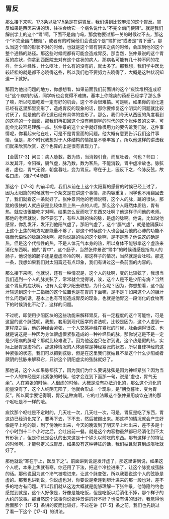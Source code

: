 ## 胃反

那么接下来呢，17.3条以及17.5条是在讲胃反，我们讲到比较麻烦的这个胃反。胃反如果是西医来讲的话，往往会给它一个病名说什么“不完全幽门梗阻”。就是我们解剖学上的这个“胃”啊，下面不是幽门吗，那食物要过那一关的时候过不去，那这个“不完全幽门梗阻”，或者有的时候他们会说这个是“胃扩张”或者是“胃下垂”。那么当这个胃的形状不对的时候，也就是这个胃有阴实之病的时候，会压到他的这个整个通畅的路径。那这些时候呢都有可能会造成胃反。那当然，张仲景说的这个胃反的症状，你拿到西医院去对有这个症状的病人，那病名可能有几十种不同的花样，什么神经性，什么呕吐，什么有的没有的，就太多了。那我想，我们学中医比较轻松的就是都不必晓得这些，所以我们也不要努力去晓得了，大概是这种状况知道一下就好。

那因为他出问题的地方，你想想看，如果前面我们前面讲的这个“痰饮堆积造成呕吐”这个病机的话，同学听也会觉得不难搞，基本上你除痰的药都已经学了那么多了嘛，所以吃着吃着一定有好的机会，这个不会很难搞。可是呢，如果你的消化道已经有这里那里变形了，造成胃反的现象的话，那你要修复这个阴实的问题就比较讨厌了，就是他的消化道已经有具体的变形了。那么，我们今天从西医的角度看到的这样的一个画面，那我们再扣回这个没有解剖学的时代的这个张仲景的文字，可能会比较容易理解一点。张仲景的这个文字就好像很用力的要告诉我们说，这件事情呢，你看起来他在吐，可是不是胃里面的问题。他大概有意要告诉我们这件事情，但是，那个时代我想对于人体结构的情报是不够丰富了。所以他这样的讲法我们就来欣赏欣赏，这个也算的上是很有表现力了。

【金匮17-3】问曰：病人脉数，数为热，当消穀引食，而反吐者，何也？师曰：以发其汗，令阳微，膈气虚，脉乃数，数为客热，不能消穀，胃中虚冷故也。脉弦者，虚也，胃气无馀，朝食暮吐，变为胃反。寒在于上，医反下之，今脉反弦，故名曰虚。（桂7-94参照）

那这个【17-3】的前半呢，我们从前在上这个太阳篇的感冒的时候已经上过了，因为太阳篇的时候就有一个条文是在讲这个事情，那内容重复，同学也不用翻回去了，我们就看这一条就好了。张仲景问他的老师说呀，这个人的脉，跳的很快，那跳的很快的人就应该是比较体质上热一点的人呢。那么这个人既然体质热，胃有热，就应该很能吃才对啊，结果怎么反而吃了东西又吐啊？他这样子问他的老师。那他的老师就说，你不要忘了，有些人跳的快的脉，是虚的脉啊。他说，比如说他感冒，你乱发汗，发汗到他阳气虚了。那阳气虚了，这个“膈气虚”，就是他隔膜以上这个上焦的地方呢都能量不够了，那这个时候这个人也会因为他的心肺的功能不强而代偿性的脉跳的快啊。那你说跳的快的这个脉啊，是不是热？他说这的确是热，但是这个代偿性的热，不是人体元气本身的热，所以身体不能够拿这个虚热来消化东西啊。他的“胃中”，这个肠子，当然张仲景说“胃中”的时候语感是指向人的肠子，他说他的肠子还是虚虚冷冷的啊，那这样子的情况，当然就是会吐啦。那这一条，我想如果我们对太阳篇还有点印象，我们有讲过这一条前面的内容的。

那么接下来呢，他就说，还有一种情况是，这个人的脉啊，变的比较弦了，我想当我们遇到一个人的脉变弦了，常常就会觉得说，诶，这个人是不是少阳有病？当然这个胃反的症状啊，也有人会拿少阳去联想，为什么呢？因为，你想想看，这个胆汁输送到这个十二指肠的这个位置也是在胃的下面嘛，是不是？如果这个人的胆汁什么问题的话，基本上也有可能造成胃反的现象，也就是他胃这一段消化的食物再下的时候消化不动了，这样的问题。

不过呢，即使用少阳区块的这些功能来解释胃反，有一定程度的这个可能性，可是这里的这个脉弦呢，我想，套用到现代医学的讲法呢，比较是因为，这个人虚到一定程度之后，他的神经会紧张，一个人交感神经在紧张的时候，脉会绷得很弦，也就是说这是一种因为身体很虚很紧张造成的一种神经质的脉。那你说这是不是一定是少阳病的脉呢？那就比较难说了。因为他这边只在讲到说，这个热是假的热，实际上肠胃是虚冷的。那这种情况的人体通常是神经紧张的状态，所以自律神经的这种紧张的状态，我们可以把到弦脉，但是在这里我们就姑且不拿这个什么少阳或者厥阴的弦脉来解释它，只讲这个阴阳虚实的弦脉就好了。

那他说，这个人如果脉都弦了，因为我们为什么要说脉弦是因为神经紧张？因为当一个人的神经是如此紧张的时候，他才会连到下面那一句，说是“虚也，胃气无余”。人在紧张的时候，人很虚的时候，大概是没有办法消化的，那么这个消化的能量没有了，这个人纯阴无阳了，他就会形成一个现象，是“朝食暮吐，变为胃反”。所以同学要记得啊，胃反这种病啊，它的吐法跟这个张仲景用痰饮在讲的那个呕吐是不一样的哦。

痰饮那个呕吐是不定时的，几天吐一次，几天吐一次，可是，胃反是吃了东西，胃这边已经消化完了，要再下去，下不去，然后被踢出来。那这样的情况就会产生好像是早上吃的饭，到了傍晚吐出来，今天的晚饭到了明天早上吐出来，差不多是十个小时到十二个小时之后，会吐出前一餐。就是这个内容物虽然都已经消化到不太有形状了，但是你还是会认的出来这是十个钟头以前吃的东西。那有这样子的特征的时候啊，才能够定义成胃反，如果没有这种特征的话，我们姑且就算到成呕吐就好了。

那他就说“寒在于上，医反下之”。前面讲到说是发汗虚了，那这里讲到说，如果这个人呢，本来上焦就有寒，你还用了下法，把这个冷拉进来了，让这个脉变成弦脉的话。那他说因为这个冷气被啦进来，让这个脉变弦，所以我要说这个人的弦脉是虚的。那我也讲到说，你说虚也对，你要说是牵连到胆汁进来的那一段也对，差不多的地方有问题。所以我们就从这边大概就是能够理解一下张仲景，他隐隐约约也感觉到就是，这个人好像是，好像是能吃饭，但是吃饭以后消化不掉，那个样子的大约的故事。那当然这个故事你说张仲景讲的好不好？也没有讲的很好，我觉得他后面那个【17-5】条讲的反而比较好。不过在讲【17-5】条之前，我们也先跳过了看一下这个【17-4】的讲法。
